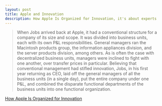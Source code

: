 ```yaml
---
layout: post
title: Apple and Innovation
description: How Apple Is Organized for Innovation, it's about experts leading experts
---
```


> When Jobs arrived back at Apple, it had a conventional structure for a company of its size and scope. It was divided into business units, each with its own P&L responsibilities. General managers ran the Macintosh products group, the information appliances division, and the server products division, among others. As is often the case with decentralized business units, managers were inclined to fight with one another, over transfer prices in particular. Believing that conventional management had stifled innovation, Jobs, in his first year returning as CEO, laid off the general managers of all the business units (in a single day), put the entire company under one P&L, and combined the disparate functional departments of the business units into one functional organization.

[How Apple Is Organized for Innovation](https://hbr.org/2020/11/how-apple-is-organized-for-innovation)


